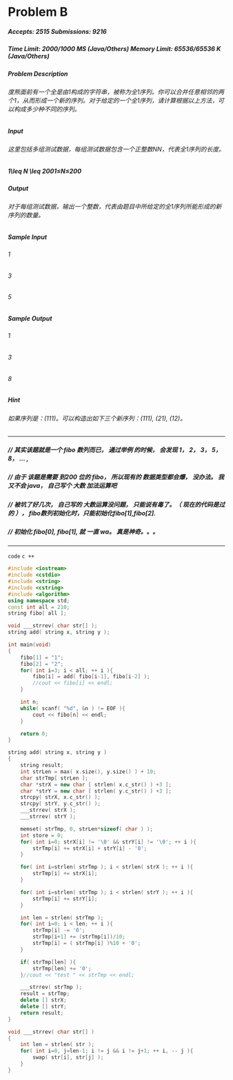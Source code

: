 # Problem B  
##### Accepts: 2515   Submissions: 9216
##### Time Limit: 2000/1000 MS (Java/Others)   Memory Limit: 65536/65536 K (Java/Others)
##### Problem Description
###### 度熊面前有一个全是由1构成的字符串，被称为全1序列。你可以合并任意相邻的两个1，从而形成一个新的序列。对于给定的一个全1序列，请计算根据以上方法，可以构成多少种不同的序列。

##### Input
###### 这里包括多组测试数据，每组测试数据包含一个正整数NN，代表全1序列的长度。

##### 1\leq N \leq 2001≤N≤200

##### Output
###### 对于每组测试数据，输出一个整数，代表由题目中所给定的全1序列所能形成的新序列的数量。

##### Sample Input
###### 1
###### 3
###### 5
##### Sample Output
###### 1
###### 3
###### 8

##### Hint

###### 如果序列是：(111)。可以构造出如下三个新序列：(111), (21), (12)。

----
##### // 其实该题就是一个 fibo 数列而已， 通过举例 的时候， 会发现 1， 2， 3， 5， 8， ... ,
##### // 由于 该题是需要 到200 位的 fibo， 所以现有的 数据类型都会爆， 没办法。 我又不会 java， 自己写个 大数 加法运算吧
##### // 被坑了好几次， 自己写的 大数运算没问题， 只能说有毒了。（ 现在的代码是过的 ）， fibo数列初始化时，只能初始化fibo[1],fibo[2].
##### // 初始化 fibo[0], fibo[1], 就 一直 wa。 真是神奇。。。
----

`` code ``  `` c ++ ``
```` c++
#include <iostream>
#include <cstdio>
#include <string>
#include <cstring>
#include <algorithm>
using namespace std;
const int all = 210;
string fibo[ all ];

void ___strrev( char str[] );
string add( string x, string y );

int main(void)
{
    fibo[1] = "1";
    fibo[2] = "2";
    for( int i=3; i < all; ++ i ){
        fibo[i] = add( fibo[i-1], fibo[i-2] );
        //cout << fibo[i] << endl;
    }

    int n;
    while( scanf( "%d", &n ) != EOF ){
        cout << fibo[n] << endl;
    }

    return 0;
}

string add( string x, string y )
{
    string result;
    int strLen = max( x.size(), y.size() ) + 10;
    char strTmp[ strLen ];
    char *strX = new char [ strlen( x.c_str() ) +3 ];
    char *strY = new char [ strlen( y.c_str() ) +3 ];
    strcpy( strX, x.c_str() );
    strcpy( strY, y.c_str() );
    ___strrev( strX );
    ___strrev( strY );

    memset( strTmp, 0, strLen*sizeof( char ) );
    int store = 0;
    for( int i=0; strX[i] != '\0' && strY[i] != '\0'; ++ i ){
        strTmp[i] += strX[i] + strY[i] - '0';
    }

    for( int i=strlen( strTmp ); i < strlen( strX ); ++ i ){
        strTmp[i] += strX[i];
    }

    for( int i=strlen( strTmp ); i < strlen( strY ); ++ i ){
        strTmp[i] += strY[i];
    }

    int len = strlen( strTmp );
    for( int i=0; i < len; ++ i ){
        strTmp[i] -= '0';
        strTmp[i+1] += (strTmp[i])/10;
        strTmp[i] = ( strTmp[i] )%10 + '0';
    }

    if( strTmp[len] ){
        strTmp[len] += '0';
    }//cout << "test " << strTmp << endl;

    ___strrev( strTmp );
    result = strTmp;
    delete [] strX;
    delete [] strY;
    return result;
}

void ___strrev( char str[] )
{
    int len = strlen( str );
    for( int i=0, j=len-1; i != j && i != j+1; ++ i, -- j ){
        swap( str[i], str[j] );
    }
}
````
